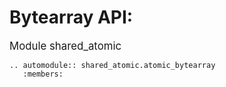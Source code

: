 # Bytearray API:


<big>Module shared_atomic</big>

```{eval-rst}
.. automodule:: shared_atomic.atomic_bytearray
   :members:
```